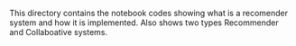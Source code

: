 This directory contains the notebook codes showing what is a recomender system and how it is implemented.
Also shows two types Recommender and Collaboative systems.
